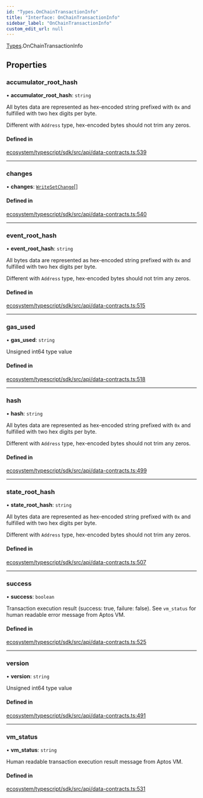 ```yaml
---
id: "Types.OnChainTransactionInfo"
title: "Interface: OnChainTransactionInfo"
sidebar_label: "OnChainTransactionInfo"
custom_edit_url: null
---
```


[Types](../namespaces/Types.md).OnChainTransactionInfo

## Properties

### accumulator\_root\_hash

• **accumulator\_root\_hash**: `string`

All bytes data are represented as hex-encoded string prefixed with `0x` and fulfilled with
two hex digits per byte.

Different with `Address` type, hex-encoded bytes should not trim any zeros.

#### Defined in

[ecosystem/typescript/sdk/src/api/data-contracts.ts:539](https://github.com/aptos-labs/aptos-core/blob/fb73eb358/ecosystem/typescript/sdk/src/api/data-contracts.ts#L539)

___

### changes

• **changes**: [`WriteSetChange`](../namespaces/Types.md#writesetchange)[]

#### Defined in

[ecosystem/typescript/sdk/src/api/data-contracts.ts:540](https://github.com/aptos-labs/aptos-core/blob/fb73eb358/ecosystem/typescript/sdk/src/api/data-contracts.ts#L540)

___

### event\_root\_hash

• **event\_root\_hash**: `string`

All bytes data are represented as hex-encoded string prefixed with `0x` and fulfilled with
two hex digits per byte.

Different with `Address` type, hex-encoded bytes should not trim any zeros.

#### Defined in

[ecosystem/typescript/sdk/src/api/data-contracts.ts:515](https://github.com/aptos-labs/aptos-core/blob/fb73eb358/ecosystem/typescript/sdk/src/api/data-contracts.ts#L515)

___

### gas\_used

• **gas\_used**: `string`

Unsigned int64 type value

#### Defined in

[ecosystem/typescript/sdk/src/api/data-contracts.ts:518](https://github.com/aptos-labs/aptos-core/blob/fb73eb358/ecosystem/typescript/sdk/src/api/data-contracts.ts#L518)

___

### hash

• **hash**: `string`

All bytes data are represented as hex-encoded string prefixed with `0x` and fulfilled with
two hex digits per byte.

Different with `Address` type, hex-encoded bytes should not trim any zeros.

#### Defined in

[ecosystem/typescript/sdk/src/api/data-contracts.ts:499](https://github.com/aptos-labs/aptos-core/blob/fb73eb358/ecosystem/typescript/sdk/src/api/data-contracts.ts#L499)

___

### state\_root\_hash

• **state\_root\_hash**: `string`

All bytes data are represented as hex-encoded string prefixed with `0x` and fulfilled with
two hex digits per byte.

Different with `Address` type, hex-encoded bytes should not trim any zeros.

#### Defined in

[ecosystem/typescript/sdk/src/api/data-contracts.ts:507](https://github.com/aptos-labs/aptos-core/blob/fb73eb358/ecosystem/typescript/sdk/src/api/data-contracts.ts#L507)

___

### success

• **success**: `boolean`

Transaction execution result (success: true, failure: false).
See `vm_status` for human readable error message from Aptos VM.

#### Defined in

[ecosystem/typescript/sdk/src/api/data-contracts.ts:525](https://github.com/aptos-labs/aptos-core/blob/fb73eb358/ecosystem/typescript/sdk/src/api/data-contracts.ts#L525)

___

### version

• **version**: `string`

Unsigned int64 type value

#### Defined in

[ecosystem/typescript/sdk/src/api/data-contracts.ts:491](https://github.com/aptos-labs/aptos-core/blob/fb73eb358/ecosystem/typescript/sdk/src/api/data-contracts.ts#L491)

___

### vm\_status

• **vm\_status**: `string`

Human readable transaction execution result message from Aptos VM.

#### Defined in

[ecosystem/typescript/sdk/src/api/data-contracts.ts:531](https://github.com/aptos-labs/aptos-core/blob/fb73eb358/ecosystem/typescript/sdk/src/api/data-contracts.ts#L531)

